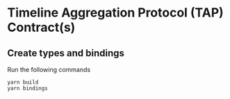 # Timeline Aggregation Protocol (TAP) Contract(s)

## Create types and bindings
Run the following commands
```
yarn build
yarn bindings
```
